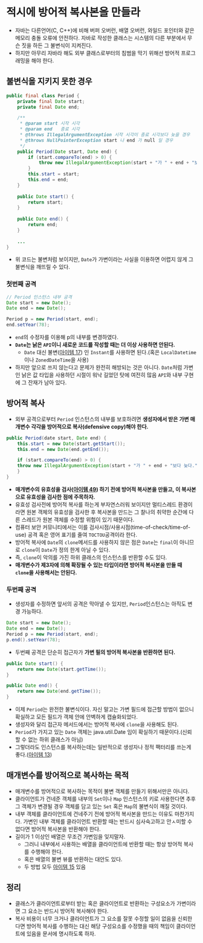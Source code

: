 # 적시에 방어적 복사본을 만들라

* 자바는 다른언어(C, C++)에 비해 버퍼 오버런, 배열 오버런, 와일드 포인터와 같은 메모리 충돌 오류에 안전하다. 
 자바로 작성한 클래스는 시스템의 다른 부분에서 무슨 짓을 하든 그 불변식이 지켜진다.
* 하지만 아무리 자바라 해도 외부 클래스로부터의 침범을 막기 위해선 방어적 프로그래밍을 해야 한다.

## 불변식을 지키지 못한 경우

```java
public final class Period {
    private final Date start;
    private final Date end;

    /**
     * @param start 시작 시각
     * @param end   종료 시각
     * @throws IllegalArgumentException 시작 시각이 종료 시각보다 늦을 경우              
     * @throws NullPointerException start 나 end 가 null 일 경우 
     */
    public Period(Date start, Date end) {
        if (start.compareTo(end) > 0) {
            throw new IllegalArgumentException(start + "가 " + end + "보다 늦다.");
        }
        this.start = start;
        this.end = end;
    }
    
    public Date start() {
        return start;
    }
    
    public Date end() {
        return end;
    }
    
    ...
}
```

* 위 코드는 불변처럼 보이지만, `Date`가 가변이라는 사실을 이용하면 어렵지 않게 그 불변식을 깨뜨릴 수 있다.

### 첫번째 공격

```java
// Period 인스턴스 내부 공격
Date start = new Date();
Date end = new Date();

Period p = new Period(start, end);
end.setYear(78);
```

* `end`의 수정자를 이용해 p의 내부를 변경하였다.
* **`Date`는 낡은 `API`이니 새로운 코드를 작성할 때는 더 이상 사용하면 안된다.**
  * `Date` 대신 불변([아이템 17](https://github.com/parkhanbeen/study/blob/master/effective-java/4%EC%9E%A5/17.%EB%B3%80%EA%B2%BD%20%EA%B0%80%EB%8A%A5%EC%84%B1%EC%9D%84%20%EC%B5%9C%EC%86%8C%ED%99%94%ED%95%98%EB%9D%BC.md)) 인 `Instant`를 사용하면 된다.(혹은 `LocalDatetime` 이나 `ZonedDateTime`을 사용)
* 하지만 앞으로 쓰지 않는다고 문제가 완전히 해방되는 것은 아니다. `Date`처럼 가변인 낡은 값 타입을 사용하던 시절이 워낙 길었던 탓에
 여전히 많음 `API`와 내부 구현에 그 잔재가 남아 있다.

## 방어적 복사

* 외부 공격으로부터 `Period` 인스턴스의 내부를 보호하려면 **생성자에서 받은 가변 매개변수 각각을 방어적으로 복사(defensive copy)해야 한다.**

```java
public Period(date start, Date end) {
    this.start = new Date(start.getStart());
    this.end = new Date(end.getEnd());

    if (start.compareTo(end) > 0) {
    throw new IllegalArgumentException(start + "가 " + end + "보다 늦다.");
    }
}
```

* **매개변수의 유효성을 검사([아이템 49](https://github.com/parkhanbeen/study/blob/master/effective-java/8%EC%9E%A5/49.%EB%A7%A4%EA%B0%9C%EB%B3%80%EC%88%98%EA%B0%80%20%EC%9C%A0%ED%9A%A8%ED%95%9C%EC%A7%80%20%EA%B2%80%EC%82%AC%ED%95%98%EB%9D%BC.md)) 하기 전에 방어적 복사본을 만들고, 이 복사본으로 유효성을 검사한 점에 주목하자.**
* 유효성 검사전에 방어적 복사를 하는게 부자연스러워 보이지만 멀티스레드 환경이라면 원본 객체의 유효성을 검사한 후 복사본을 만드는 그 찰나의
 취약한 순간에 다른 스레드가 원본 객체를 수정할 위험이 있기 때문이다.
* 컴퓨터 보안 커뮤니티에서는 이를 검사시점/사용시점(time-of-check/time-of-use) 공격 혹은 영어 표기를 줄여 `TOCTOU`공격이라 한다.
* 방어적 복사에 `Date`의 `clone`메서드를 사용하지 않은 점은 `Date`는 `final`이 아니므로 `clone`이 `Date`가 정의 한게 아닐 수 있다.
* 즉, `clone`이 악의를 가진 하위 클래스의 인스턴스를 반환할 수도 있다.
* **매개변수가 제3자에 의해 확장될 수 있는 타입이라면 방어적 복사본을 만들 때 `clone`을 사용해서는 안된다.**

### 두번째 공격

* 생성자를 수정하면 앞서의 공격은 막아낼 수 있지만, `Period`인스턴스는 아직도 변경 가능하다.

```java
Date start = new Date();
Date end = new Date();
Period p = new Period(start, end);
p.end().setYear(78);
```

* 두번째 공격은 단순히 접근자가 **가변 필의 방어적 복사본을 반환하면 된다.**

```java
public Date start() {
    return new Date(start.getTime());
}

public Date end() {
    return new Date(end.getTime());
}
```

* 이제 `Period`는 완전한 불변식이다. 자신 말고는 가변 필드에 접근할 방법이 없으니 확실하고 모든 필드가 객체 안에 안벽하게 캡슐화되었다.
* 생성자와 달리 접근자 메서드에서는 방어적 복사에 `clone`을 사용해도 된다.
* `Period`가 가지고 있는 `Date` 객체는 java.util.Date 임이 확실하기 때문이다.(신뢰할 수 없는 하위 클래스가 아님)
* 그렇더라도 인스턴스를 복사하는데는 일반적으로 생성자나 정적 팩터리를 쓰는게 좋다.([아이템 13](https://github.com/parkhanbeen/study/blob/master/effective-java/3%EC%9E%A5/13.clone%20%EC%9E%AC%EC%A0%95%EC%9D%98%EB%8A%94%20%EC%A3%BC%EC%9D%98%ED%95%B4%EC%84%9C%20%EC%A7%84%ED%96%89%ED%95%98%EB%9D%BC.md))

## 매개변수를 방어적으로 복사하는 목적

* 매개변수를 방어적으로 복사하는 목적이 불변 객체를 만들기 위해서만은 아니다.
* 클라이언트가 건네준 객체를 내부의 `Set`이나 `Map` 인스턴스의 키로 사용한다면 추후 그 객체가 변경될 경우 객체를 담고 있는 `Set` 혹은
 `Map`의 불변식이 깨질 것이다.
* 내부 객체를 클라이언트에 건네주기 전에 방어적 복사본을 만드는 이유도 마찬가지다. 가변인 내부 객체를 클라이언트 반환할 때는 반드시 심사숙고하고
 안ㅅ미할 수 없다면 방어적 복사본을 반환해야 한다.
* 길이가 1 이상인 배열은 무조건 가변임을 잊지말자.
  * 그러니 내부에서 사용하는 배열을 클라이언트에 반환할 때는 항상 방어적 복사를 수행해야 한다.
  * 혹은 배열의 불변 뷰를 반환하는 대안도 있다.
  * 두 방법 모두 [아이템 15](https://github.com/parkhanbeen/study/blob/master/effective-java/4%EC%9E%A5/15.%ED%81%B4%EB%9E%98%EC%8A%A4%EC%99%80%20%EB%A9%A4%EB%B2%84%EC%9D%98%20%EC%A0%91%EA%B7%BC%20%EA%B6%8C%ED%95%9C%EC%9D%84%20%EC%B5%9C%EC%86%8C%ED%99%94%ED%95%98%EB%9D%BC.md) 있음

## 정리

* 클래스가 클라이언트로부터 받는 혹은 클라이언트로 반환하는 구성요소가 가변이라면 그 요소는 반드시 방어적 복사해야 한다.
* 복사 비용이 너무 크거나 클라이언트가 그 요소를 잘못 수정할 일이 없음을 신뢰한다면 방어적 복사를 수행하는 대신 해당 구성요소를
 수정했을 때의 책임이 클라이언트에 있음을 문서에 명시하도록 하자.
